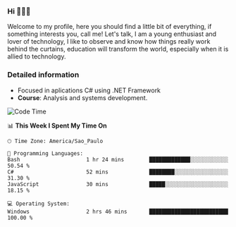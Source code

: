 


### Hi 🙋🏽‍♂️

Welcome to my profile, here you should find a little bit of everything, if something interests you, call me! Let's talk,
I am a young enthusiast and lover of technology, I like to observe and know how things really work behind the curtains, 
education will transform the world, especially when it is allied to technology.

### Detailed information
* Focused in aplications C# using .NET Framework
* **Course**: Analysis and systems development.

<!--START_SECTION:waka-->
![Code Time](http://img.shields.io/badge/Code%20Time-521%20hrs%2030%20mins-blue)

📊 **This Week I Spent My Time On** 

```text
🕑︎ Time Zone: America/Sao_Paulo

💬 Programming Languages: 
Bash                     1 hr 24 mins        █████████████░░░░░░░░░░░░   50.54 % 
C#                       52 mins             ████████░░░░░░░░░░░░░░░░░   31.30 % 
JavaScript               30 mins             █████░░░░░░░░░░░░░░░░░░░░   18.15 % 

💻 Operating System: 
Windows                  2 hrs 46 mins       █████████████████████████   100.00 % 
```


<!--END_SECTION:waka-->


